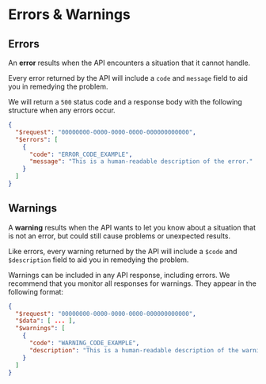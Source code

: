 # Errors & Warnings

## Errors
An **error** results when the API encounters a situation that it cannot handle.

Every error returned by the API will include a `code` and `message` field to aid you in remedying the problem.

We will return a `500` status code and a response body with the following structure when any errors occur.
```json
{
  "$request": "00000000-0000-0000-0000-000000000000",
  "$errors": [
    {
      "code": "ERROR_CODE_EXAMPLE",
      "message": "This is a human-readable description of the error."
    }
  ]
}
```

## Warnings 
A **warning** results when the API wants to let you know about a situation that is not an error, but could still cause problems or unexpected results.

Like errors, every warning returned by the API will include a `$code` and `$description` field to aid you in remedying the problem.

Warnings can be included in any API response, including errors. We recommend that you monitor all responses for warnings. They appear in the following format:

```json
{
  "$request": "00000000-0000-0000-0000-000000000000",
  "$data": [ ... ],
  "$warnings": [
    {
      "code": "WARNING_CODE_EXAMPLE",
      "description": "This is a human-readable description of the warning."
    }
  ]
}
```
